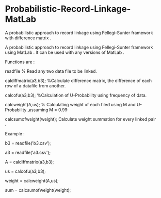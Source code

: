 # Probabilistic-Record-Linkage-MatLab


A probabilistic approach to record linkage using Fellegi-Sunter  framework with difference matrix .


A probabilistic approach to record linkage using Fellegi-Sunter framework using MatLab . It can be used with any versions of MatLab . 

Functions are :



readfile % Read any two data file to be linked.



caldiffmatrix(a3,b3); %Calculate difference matrix, the difference of each row of a datafile from another. 



calcofu(a3,b3); %Calculation of U-Probability using frequency of data. 



calcweight(A,us); % Calculating weight of each filed using M and U- Probability ,assuming M = 0.99 



calcsumofweight(weight); Calculate weight summation for every linked pair .



Example : 

b3 = readfile('b3.csv'); 

a3 = readfile('a3.csv'); 

A = caldiffmatrix(a3,b3);

us = calcofu(a3,b3); 

weight = calcweight(A,us); 

sum = calcsumofweight(weight);
